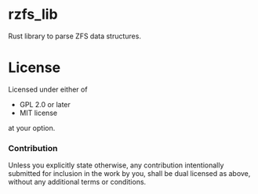 # rzfs_lib

Rust library to parse ZFS data structures.

# License

Licensed under either of

 * GPL 2.0 or later
 * MIT license

at your option.

### Contribution

Unless you explicitly state otherwise, any contribution intentionally submitted
for inclusion in the work by you, shall be dual licensed as above, without any additional terms or conditions.
